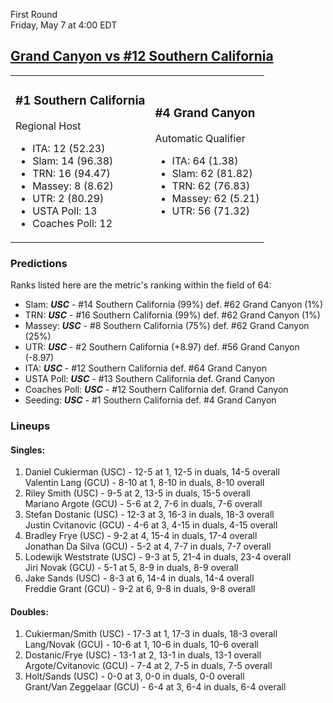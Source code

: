 First Round  
Friday, May 7 at 4:00 EDT
## [Grand Canyon vs #12 Southern California](https://www.ncaa.com/game/5833381) 

<table><tr><td>  

### #1 Southern California  

Regional Host  
- ITA: 12 (52.23)  
- Slam: 14 (96.38)  
- TRN: 16 (94.47)  
- Massey: 8 (8.62)  
- UTR: 2 (80.29)  
- USTA Poll: 13  
- Coaches Poll: 12  

</td><td>  

### #4 Grand Canyon  

Automatic Qualifier  
- ITA: 64 (1.38)  
- Slam: 62 (81.82)  
- TRN: 62 (76.83)  
- Massey: 62 (5.21)  
- UTR: 56 (71.32)  

</td></tr></table>  

 ### Predictions  

Ranks listed here are the metric's ranking within the field of 64:  
- Slam: ***USC*** - #14 Southern California (99%) def. #62 Grand Canyon (1%)  
- TRN: ***USC*** - #16 Southern California (99%) def. #62 Grand Canyon (1%)  
- Massey: ***USC*** - #8 Southern California (75%) def. #62 Grand Canyon (25%)  
- UTR: ***USC*** - #2 Southern California (+8.97) def. #56 Grand Canyon (-8.97)  
- ITA: ***USC*** - #12 Southern California def. #64 Grand Canyon  
- USTA Poll: ***USC*** - #13 Southern California def. Grand Canyon  
- Coaches Poll: ***USC*** - #12 Southern California def. Grand Canyon  
- Seeding: ***USC*** - #1 Southern California def. #4 Grand Canyon  

 ### Lineups  

 #### Singles:  
1. Daniel Cukierman (USC) - 12-5 at 1, 12-5 in duals, 14-5 overall  
  Valentin Lang (GCU) - 8-10 at 1, 8-10 in duals, 8-10 overall
2. Riley Smith (USC) - 9-5 at 2, 13-5 in duals, 15-5 overall  
  Mariano Argote (GCU) - 5-6 at 2, 7-6 in duals, 7-6 overall
3. Stefan Dostanic (USC) - 12-3 at 3, 16-3 in duals, 18-3 overall  
  Justin Cvitanovic (GCU) - 4-6 at 3, 4-15 in duals, 4-15 overall
4. Bradley Frye (USC) - 9-2 at 4, 15-4 in duals, 17-4 overall  
  Jonathan Da Silva (GCU) - 5-2 at 4, 7-7 in duals, 7-7 overall
5. Lodewijk Weststrate (USC) - 9-3 at 5, 21-4 in duals, 23-4 overall  
  Jiri Novak (GCU) - 5-1 at 5, 8-9 in duals, 8-9 overall
6. Jake Sands (USC) - 8-3 at 6, 14-4 in duals, 14-4 overall  
  Freddie Grant (GCU) - 9-2 at 6, 9-8 in duals, 9-8 overall

 #### Doubles:  
1. Cukierman/Smith (USC) - 17-3 at 1, 17-3 in duals, 18-3 overall  
  Lang/Novak (GCU) - 10-6 at 1, 10-6 in duals, 10-6 overall
2. Dostanic/Frye (USC) - 13-1 at 2, 13-1 in duals, 13-1 overall  
  Argote/Cvitanovic (GCU) - 7-4 at 2, 7-5 in duals, 7-5 overall
3. Holt/Sands (USC) - 0-0 at 3, 0-0 in duals, 0-0 overall  
  Grant/Van Zeggelaar (GCU) - 6-4 at 3, 6-4 in duals, 6-4 overall